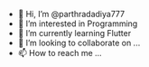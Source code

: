 - 👋 Hi, I’m @parthradadiya777
- 👀 I’m interested in Programming
- 🌱 I’m currently learning Flutter
- 💞️ I’m looking to collaborate on ...
- 📫 How to reach me ...

<!---
parthradadiya777/parthradadiya777 is a ✨ special ✨ repository because its `README.md` (this file) appears on your GitHub profile.
You can click the Preview link to take a look at your changes.
--->
